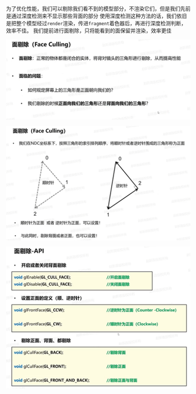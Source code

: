 为了优化性能，我们可以剔除我们看不到的模型部分，不渲染它们，但是我们先前是通过深度检测来不显示那些背面的部分
使用深度检测这种方法的话，我们依旧是把整个模型经过`render`渲染，传进`fragment`着色器后，再进行深度检测判断，效率不佳。
我们提前进行面剔除，只将能看到的面保留并渲染，效率更佳

![输入图片说明](/imgs/2025-02-12/rg4BoFBQfKNKQE2R.png)

![输入图片说明](/imgs/2025-02-12/VkkYINvOixtuwfnm.png)

![输入图片说明](/imgs/2025-02-12/SclFepcf1C8ZugQl.png)


<!--stackedit_data:
eyJoaXN0b3J5IjpbLTU5NDU1Mzg5MCwtMzY2MTk1ODAyXX0=
-->